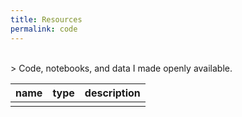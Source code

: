 ```yaml
---
title: Resources
permalink: code
---
```


<br>
> Code, notebooks, and data I made openly available.

| name                                                          | type        | description                                              |
| ------------------------------------------------------------- | ----------- | -------------------------------------------------------- |
|                                                               |

